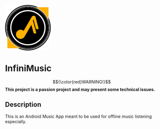 <img src="/app/src/main/res/drawable/music_app_logo3.png" alt="InfiniMusic Logo" width="150px"/>

# InfiniMusic
$${\color{red}WARNING!}$$
**This project is a passion project and may present some technical issues.**

## Description
This is an Android Music App meant to be used for offline music listening especially.
